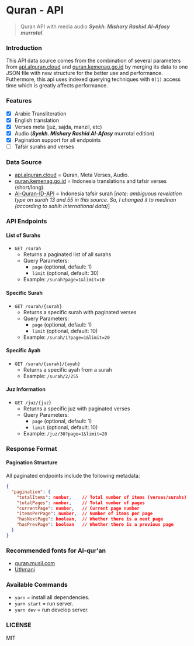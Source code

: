 # Quran - API

> Quran API with media audio ***Syekh. Mishary Rashid Al-Afasy murrotal***.

### Introduction
This API data source comes from the combination of several parameters from [api.alquran.cloud](https://api.alquran.cloud) and [quran.kemenag.go.id](https://quran.kemenag.go.id) by merging its data to one JSON file with new structure for the better use and performance. Futhermore, this api uses indexed querying techniques with `0(1)` access time which is greatly affects performance.

### Features
- [x] Arabic Transliteration
- [x] English translation
- [x] Verses meta (juz, sajda, manzil, etc)
- [x] Audio (***Syekh. Mishary Rashid Al-Afasy*** murrotal edition)
- [x] Pagination support for all endpoints
- [ ] Tafsir surahs and verses

### Data Source
- [api.alquran.cloud](https://api.alquran.cloud) = Quran, Meta Verses, Audio.
- [quran.kemenag.go.id](https://quran.kemenag.go.id) = Indonesia translations and tafsir verses (short/long).
- [Al-Quran-ID-API](https://github.com/bachors/Al-Quran-ID-API) = Indonesia tafsir surah [*note: ambiguous revelation type on surah 13 and 55 in this source. So, I changed it to medinan (according to sahih international data)*]

### API Endpoints

#### List of Surahs
- `GET /surah`
  - Returns a paginated list of all surahs
  - Query Parameters:
    - `page` (optional, default: 1)
    - `limit` (optional, default: 30)
  - Example: `/surah?page=1&limit=10`

#### Specific Surah
- `GET /surah/{surah}`
  - Returns a specific surah with paginated verses
  - Query Parameters:
    - `page` (optional, default: 1)
    - `limit` (optional, default: 10)
  - Example: `/surah/1?page=1&limit=20`

#### Specific Ayah
- `GET /surah/{surah}/{ayah}`
  - Returns a specific ayah from a surah
  - Example: `/surah/2/255`

#### Juz Information
- `GET /juz/{juz}`
  - Returns a specific juz with paginated verses
  - Query Parameters:
    - `page` (optional, default: 1)
    - `limit` (optional, default: 10)
  - Example: `/juz/30?page=1&limit=20`

### Response Format

#### Pagination Structure
All paginated endpoints include the following metadata:
```json
{
  "pagination": {
    "totalItems": number,    // Total number of items (verses/surahs)
    "totalPages": number,    // Total number of pages
    "currentPage": number,   // Current page number
    "itemsPerPage": number,  // Number of items per page
    "hasNextPage": boolean,  // Whether there is a next page
    "hasPrevPage": boolean   // Whether there is a previous page
  }
}
```

### Recommended fonts for Al-qur'an
- [quran.musil.com](http://quran.mursil.com/Web-Print-Publishing-Quran-Text-Graphics-Fonts-and-Downloads/fonts-optimized-for-quran)
- [Uthmani](https://groups.google.com/forum/#!topic/colteachers/Y6iKganK0tQ)

### Available Commands
- `yarn` = install all dependencies.
- `yarn start` = run server.
- `yarn dev` = run develop server.

### LICENSE
MIT
